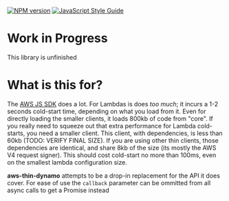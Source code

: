 [![NPM version](https://img.shields.io/npm/v/aws-thin-dynamo.svg)](https://www.npmjs.com/package/aws-thin-dynamo)
[![JavaScript Style Guide](https://img.shields.io/badge/code_style-standard-brightgreen.svg)](https://standardjs.com)

# Work in Progress

This library is unfinished

# What is this for?

The [AWS JS SDK](https://github.com/aws/aws-sdk-js) does a lot. For Lambdas is does *too much*; it incurs a 1-2 seconds cold-start time, depending on what you load from it. Even for directly loading the smaller clients, it loads 800kb of code from "core". If you really need to squeeze out that extra performance for Lambda cold-starts, you need a smaller client. This client, with dependencies, is less than 60kb (TODO: VERIFY FINAL SIZE). If you are using other thin clients, those dependencies are identical, and share 8kb of the size (its mostly the AWS V4 request signer). This should cost cold-start no more than 100ms, even on the smallest lambda configuration size.

**aws-thin-dynamo** attempts to be a drop-in replacement for the API it does cover. For ease of use the `callback` parameter can be ommitted from all async calls to get a Promise instead